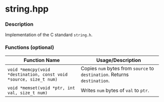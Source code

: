 string.hpp
==========

### Description
Implementation of the C standard `string.h`.

### Functions (optional)
| Function Name | Usage/Description |
| --- | --- |
| `void *memcpy(void *destination, const void *source, size_t num)` | Copies `num` bytes from `source` to `destination`. Returns `destination`. |
| `void *memset(void *ptr, int val, size_t num)` | Writes `num` bytes of `val` to `ptr`. |